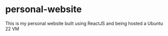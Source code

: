 # personal-website

This is my personal website built using ReactJS and being hosted a Ubuntu 22 VM 